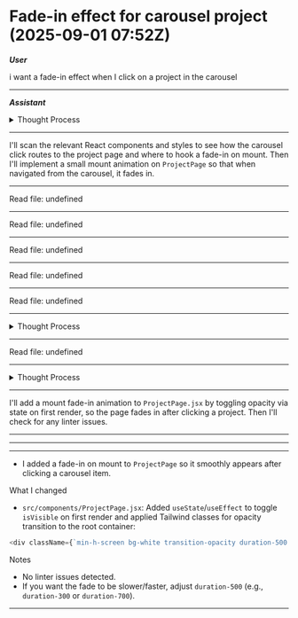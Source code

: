 <!-- Generated by SpecStory -->

# Fade-in effect for carousel project (2025-09-01 07:52Z)

_**User**_

i want a fade-in effect when I click on a project in the carousel

---

_**Assistant**_

<think><details><summary>Thought Process</summary>**Exploring fade-in effects**

I see we need to add a fade-in effect when clicking on a project in the carousel. This likely involves navigating to the ProjectPage, so a transition is needed. I'll inspect the code files, including Carousel3.jsx, Carousel4.jsx, ProjectPage.jsx, and others. Using parallel tool calls, I'll read these files to determine how to implement this. A simpler approach might be to add a fade-in CSS class when the ProjectPage mounts after an image is clicked. Let’s check the code to implement this!</details></think>

---

I'll scan the relevant React components and styles to see how the carousel click routes to the project page and where to hook a fade-in on mount. Then I'll implement a small mount animation on `ProjectPage` so that when navigated from the carousel, it fades in.

---

Read file: undefined

---

Read file: undefined

---

Read file: undefined

---

Read file: undefined

---

Read file: undefined

---

<think><details><summary>Thought Process</summary>**Implementing fade-in effect**

I need to add a fade-in effect when a user clicks on a project in the carousel. The carousel triggers the `onImageClick` function with the image's ID. Now, I'll check out `Home.jsx` to understand how the `onImageClick` is set up for navigation. It's crucial to ensure everything works smoothly. Let's see what I find in `Home.jsx` to make the necessary adjustments for that effect!</details></think>

---

Read file: undefined

---

<think><details><summary>Thought Process</summary>**Implementing fade-in effect**

I need to add a fade-in effect when a project in the carousel is clicked. This means I'll create a fade-in animation for the ProjectPage on mount. CSS animation with Tailwind seems like the easiest option. I’ll wrap the content in a div, starting with an opacity of 0 and transitioning to 100 by using state and useEffect. I must keep an eye on the code style, maintaining the two-space indentation. Just focusing on the fade-in for now!
**Ensuring image loads and fade-in**

I need to make sure the image loads correctly and consider fading in only after route navigation, which we’ll do on mount. A simpler approach might be using inline state toggling instead of keyframes in `index.css`. First, I’ll import useEffect and useState from React since `ProjectPage.jsx` currently only imports from 'react-router-dom.' I'll modify the top lines to add those imports. Then, I’ll wrap the main return content with a new div for the transition, combining the existing classes.
**Implementing state and effects**

I’m setting up the state with `const [isVisible, setIsVisible] = useState(false);` and using `useEffect` to trigger `setIsVisible(true)` on next animation frame. This is good because it keeps the initial render’s opacity at 0 before toggling to avoid immediate visibility. I’ll also add transition classes to the wrapper for opacity changes.

To ensure the component resets visibility correctly when navigating, I’ll ensure state initializes as it unmounts. I plan to add an 'ease-out' style for the transition as well. After implementing, I’ll check the lints with ESLint and track tasks correctly.
**Proposing a small patch**

This change is a simple one-file edit, so I think I can skip adding todos for it, per the todo specification. We already added some status updates before previous tool calls, so that part is good. Now, I just need to apply the edit via `apply_patch`. Since we've recently read the file, I can re-open it without issues. I'll craft the patch to update the import and wrapper, ensuring I keep the exact context lines needed. Let's generate that patch!</details></think>

---

I'll add a mount fade-in animation to `ProjectPage.jsx` by toggling opacity via state on first render, so the page fades in after clicking a project. Then I'll check for any linter issues.

---



---



---

- I added a fade-in on mount to `ProjectPage` so it smoothly appears after clicking a carousel item.

What I changed
- `src/components/ProjectPage.jsx`: Added `useState`/`useEffect` to toggle `isVisible` on first render and applied Tailwind classes for opacity transition to the root container:
```javascript
<div className={`min-h-screen bg-white transition-opacity duration-500 ease-out ${isVisible ? 'opacity-100' : 'opacity-0'}`}>
```

Notes
- No linter issues detected.
- If you want the fade to be slower/faster, adjust `duration-500` (e.g., `duration-300` or `duration-700`).

---

